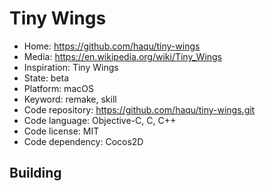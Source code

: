 # Tiny Wings

- Home: https://github.com/haqu/tiny-wings
- Media: https://en.wikipedia.org/wiki/Tiny_Wings
- Inspiration: Tiny Wings
- State: beta
- Platform: macOS
- Keyword: remake, skill
- Code repository: https://github.com/haqu/tiny-wings.git
- Code language: Objective-C, C, C++
- Code license: MIT
- Code dependency: Cocos2D

## Building
